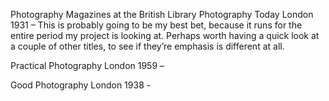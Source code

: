 Photography Magazines at the British LibraryPhotography TodayLondon 1931 – This is probably going to be my best bet, because it runs for the entire period my project is looking at. Perhaps worth having a quick look at  a couple of other titles, to see if they’re emphasis is different at all. Practical PhotographyLondon 1959 – Good PhotographyLondon 1938 - 